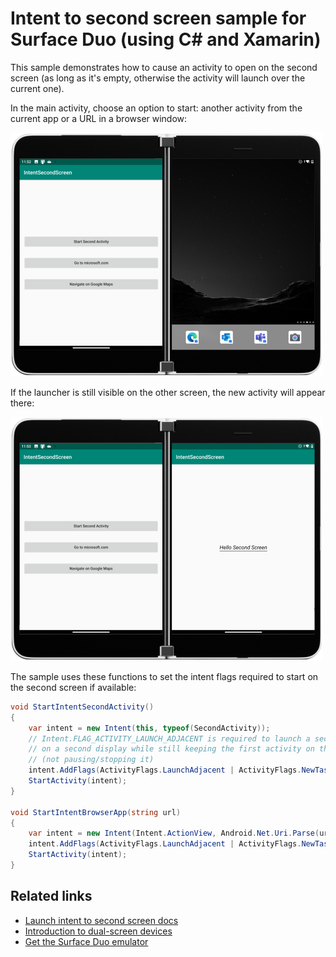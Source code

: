 # Intent to second screen sample for Surface Duo (using C# and Xamarin)

This sample demonstrates how to cause an activity to open on the second screen (as long as it's empty, otherwise the activity will launch over the current one).

In the main activity, choose an option to start: another activity from the current app or a URL in a browser window:

![Intent to second screen menu](Screenshots/intent-second-screen-menu-500.png)

If the launcher is still visible on the other screen, the new activity will appear there:

![Intent opened on second screen](Screenshots/intent-second-screen-500.png)

The sample uses these functions to set the intent flags required to start on the second screen if available:

```csharp
void StartIntentSecondActivity()
{
    var intent = new Intent(this, typeof(SecondActivity));
    // Intent.FLAG_ACTIVITY_LAUNCH_ADJACENT is required to launch a second activity
    // on a second display while still keeping the first activity on the first display
    // (not pausing/stopping it)
    intent.AddFlags(ActivityFlags.LaunchAdjacent | ActivityFlags.NewTask);
    StartActivity(intent);
}

void StartIntentBrowserApp(string url)
{
    var intent = new Intent(Intent.ActionView, Android.Net.Uri.Parse(url));
    intent.AddFlags(ActivityFlags.LaunchAdjacent | ActivityFlags.NewTask);
    StartActivity(intent);
}
```

## Related links

- [Launch intent to second screen docs](https://docs.microsoft.com/dual-screen/android/sample-code/launch-to-second-screen/)
- [Introduction to dual-screen devices](https://docs.microsoft.com/dual-screen/introduction)
- [Get the Surface Duo emulator](https://docs.microsoft.com/dual-screen/android/emulator/)
